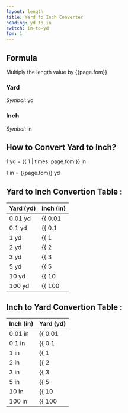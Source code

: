 ```yaml
---
layout: length
title: Yard to Inch Converter
heading: yd to in
switch: in-to-yd
fom: 1
---
```


## Formula
Multiply the length value by {{page.fom}}

### Yard
*Symbol*: yd

### Inch
*Symbol*: in

## How to Convert Yard to Inch?
1 yd = {{ 1 | times: page.fom }} in

1 in = {{page.fom}} yd

## Yard to Inch Convertion Table :

| Yard (yd) | Inch (in) |
| ---- | ---- |
| 0.01 yd | {{ 0.01 | times: page.fom | round: 5 }} in |
| 0.1 yd | {{ 0.1 | times: page.fom | round: 5 }} in |
| 1 yd | {{ 1 | times: page.fom | round: 5 }} in |
| 2 yd | {{ 2 | times: page.fom | round: 5 }} in |
| 3 yd | {{ 3 | times: page.fom | round: 5 }} in |
| 5 yd | {{ 5 | times: page.fom | round: 5 }} in |
| 10 yd | {{ 10 | times: page.fom | round: 5 }} in |
| 100 yd | {{ 100 | times: page.fom | round: 5 }} in |

## Inch to Yard Convertion Table :

| Inch (in) | Yard (yd) |
| ---- | ---- |
| 0.01 in | {{ 0.01 | divided_by: page.fom | round: 5 }} yd |
| 0.1 in | {{ 0.1 | divided_by: page.fom | round: 5 }} yd |
| 1 in | {{ 1 | divided_by: page.fom | round: 5 }} yd |
| 2 in | {{ 2 | divided_by: page.fom | round: 5 }} yd |
| 3 in | {{ 3 | divided_by: page.fom | round: 5 }} yd |
| 5 in | {{ 5 | divided_by: page.fom | round: 5 }} yd |
| 10 in | {{ 10 | divided_by: page.fom | round: 5 }} yd |
| 100 in | {{ 100 | divided_by: page.fom | round: 5 }} yd |

<script>
selectInput[6].selected = true
selectOutput[4].selected = true
</script>
